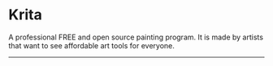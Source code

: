 # Krita

A professional FREE and open source painting program. It is made by artists that want to see affordable art tools for everyone.

---